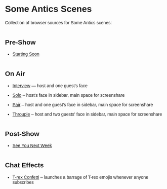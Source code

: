 # Some Antics Scenes

Collection of browser sources for Some Antics scenes:

## Pre-Show

* [Starting Soon](/starting-soon/)

## On Air

* [Interview](/interview/) — host and one guest's face
* [Solo](/solo/) – host's face in sidebar, main space for screenshare
* [Pair](/pair/) – host and one guest's face in sidebar, main space for screenshare
* [Throuple](/throuple/) – host and two guests' face in sidebar, main space for screenshare

## Post-Show

* [See You Next Week](/bye/)

## Chat Effects

* [T-rex Confetti](/trexes/) – launches a barrage of T-rex emojis whenever anyone subscribes

<style>
	body {
		font-family: sans-serif;
		max-width: 65ch;
		margin: 3em auto;
	}

	h1, h2 {
		font-family: 'Nexa Black', sans-serif;
	}
	
	h2 {
		margin-top: 2em;
	}

	li + li {
		margin-top: 1em;
	}
</style>
